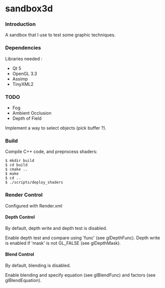 sandbox3d
=========

### Introduction

A sandbox that I use to test some graphic techniques.

### Dependencies

Libraries needed :
- Qt 5
- OpenGL 3.3
- Assimp
- TinyXML2

### TODO

- Fog
- Ambient Occlusion
- Depth of Field

Implement a way to select objects (pick buffer ?).

### Build

Compile C++ code, and preprocess shaders:
```
$ mkdir build
$ cd build
$ cmake ..
$ make
$ cd ..
$ ./scripts/deploy_shaders
```

### Render Control

Configured with Render.xml

#### Depth Control

By default, depth write and depth test is disabled.

<depth mask="GL_BOOLEAN" func="GL_ENUM" />

Enable depth test and compare using 'func' (see glDepthFunc). Depth write is enabled if 'mask' is not GL_FALSE (see glDepthMask).

#### Blend Control

By default, blending is disabled.

<blend sfactor="GL_ENUM" dfactor="GL_ENUM" equation="GL_DEPTH_FUNC" />

Enable blending and specify equation (see glBlendFunc) and factors (see glBlendEquation).
